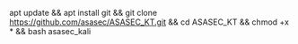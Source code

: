 apt update && apt install git && git clone https://github.com/asasec/ASASEC_KT.git && cd ASASEC_KT && chmod +x * && bash asasec_kali
